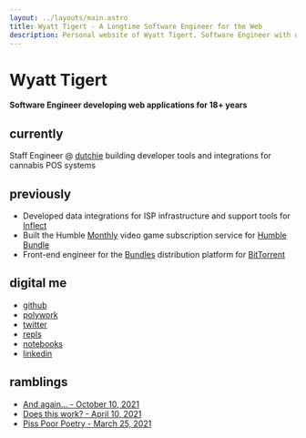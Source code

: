```yaml
---
layout: ../layouts/main.astro
title: Wyatt Tigert - A Longtime Software Engineer for the Web
description: Personal website of Wyatt Tigert. Software Engineer with over 18 years experience building meaningful and well built web applications.
---
```


# Wyatt Tigert

**Software Engineer developing web applications for 18+ years**

## currently

Staff Engineer @ [dutchie](https://dutchie.com/careers) building developer tools and integrations for cannabis POS systems

## previously

- Developed data integrations for ISP infrastructure and support tools for [Inflect](https://inflect.com/)
- Built the Humble [Monthly](https://www.humblebundle.com/subscription) video game subscription service for [Humble Bundle](https://humblebundle.com/)
- Front-end engineer for the [Bundles](https://www.wired.com/2014/09/radiohead-thom-yorke-bittorrent-album/) distribution platform for [BitTorrent](https://bittorrent.com/)

## digital me

- [github](https://github.com/wtigert)
- [polywork](https://www.polywork.com/wat)
- [twitter](https://twitter.com/autofill)
- [repls](https://replit.com/@autofill)
- [notebooks](https://deepnote.com/@wat)
- [linkedin](https://linkedin.com/in/wtigert)

## ramblings

- [And again... - October 10, 2021](https://www.craft.do/s/BeraB0xItBfIgS)
- [Does this work? - April 10, 2021](https://www.craft.do/s/Aty7azmvvVr5yA)
- [Piss Poor Poetry - March 25, 2021](https://www.craft.do/s/lLNSr4kzoY0RlC)
